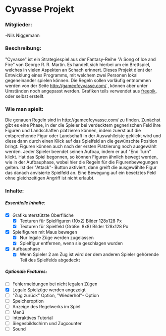 # Cyvasse Projekt
### Mitglieder:
-Nils Niggemann

### Beschreibung:
"Cyvasse" ist ein Strategiespiel aus der Fantasy-Reihe "A Song of Ice and Fire" von George R. R. Martin.
Es handelt sich hierbei um ein Brettspiel, welches in vielen Aspekten an Schach erinnert. Dieses Projekt dient der Entwicklung eines Programms, mit welchem zwei Personen lokal gegeneinander spielen können.
Die Regeln sollen vorläufig entnommen werden von der Seite http://gameofcyvasse.com/ , können aber unter Umständen noch angepasst werden.
Grafiken teils verwendet aus [freepik](https://de.freepik.com), oder selbst erstellt.
### Wie man spielt:
Die genauen Regeln sind in http://gameofcyvasse.com/ zu finden. Zunächst gibt es eine Phase, in der die Spieler bei verdecktem gegnerischen Feld ihre Figuren und Landschaften platzieren können, indem zuerst auf die entsprechende Figur oder Landschaft in der Auswahlleiste geklickt wird und diese dann durch einen Klick auf das Spielfeld an die gewünschte Position bringt. Figuren können auch nach der ersten Platzierung noch ausgewählt werden. Jeder Spieler beendet seinen Aufbau, indem er auf "End Turn" klickt.
Hat das Spiel begonnen, so können Figuren ähnlich bewegt werden, wie in der Aufbauphase, wobei hier die Regeln für die Figurenbewegungen gelten. Ist der "Attack"- Button aktiviert, dann greift die ausgewählte Figur das danach anvisierte Spielfeld an. Eine Bewegung auf ein besetztes Feld ohne gleichzeitigen Angriff ist nicht erlaubt.

### Inhalte:
##### Essentielle Inhalte:
- [x] Grafikunterstützte Oberfläche
  - [x] Texturen für Spielfiguren (10x2) Bilder 128x128 Px
  - [x] Texturen für Spielfeld (Größe: 8x8) Bilder 128x128 Px
- [x] Spielfiguren mit Maus bewegen
  - [x] Nur legale Züge werden zugelassen
  - [x] Spielfigur entfernen, wenn sie geschlagen wurden
- [x] Aufbauphase
  - [x] Wenn Spieler 2 am Zug ist wird der dem anderen Spieler gehörende Teil des Spielfelds abgedeckt

##### Optionale Features:
- [ ] Fehlermeldungen bei nicht legalen Zügen
- [x] Legale Spielzüge werden angezeigt
- [ ] "Zug zurück" Option, "Wiederhol"- Option
- [ ] Speicheroption
- [ ] Anzeige des Regelwerks im Spiel
- [ ] Menü
- [ ] interaktives Tutorial
- [ ] Siegesbildschirm und Zugcounter
- [ ] Sound
